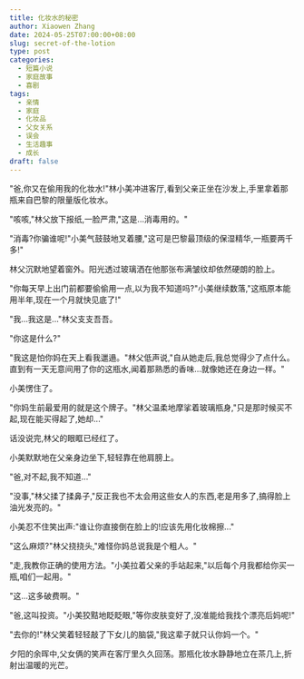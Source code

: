 ```yaml
---
title: 化妆水的秘密
author: Xiaowen Zhang
date: 2024-05-25T07:00:00+08:00
slug: secret-of-the-lotion
type: post
categories:
  - 短篇小说
  - 家庭故事
  - 喜剧
tags:
  - 亲情
  - 家庭
  - 化妆品
  - 父女关系
  - 误会
  - 生活趣事
  - 成长
draft: false
---
```


"爸,你又在偷用我的化妆水!"林小美冲进客厅,看到父亲正坐在沙发上,手里拿着那瓶来自巴黎的限量版化妆水。

"咳咳,"林父放下报纸,一脸严肃,"这是...消毒用的。"

"消毒?你骗谁呢!"小美气鼓鼓地叉着腰,"这可是巴黎最顶级的保湿精华,一瓶要两千多!"

林父沉默地望着窗外。阳光透过玻璃洒在他那张布满皱纹却依然硬朗的脸上。

"你每天早上出门前都要偷偷用一点,以为我不知道吗?"小美继续数落,"这瓶原本能用半年,现在一个月就快见底了!"

"我...我这是..."林父支支吾吾。

"你这是什么?"

"我这是怕你妈在天上看我邋遢。"林父低声说,"自从她走后,我总觉得少了点什么。直到有一天无意间用了你的这瓶水,闻着那熟悉的香味...就像她还在身边一样。"

小美愣住了。

"你妈生前最爱用的就是这个牌子。"林父温柔地摩挲着玻璃瓶身,"只是那时候买不起,现在能买得起了,她却..." 

话没说完,林父的眼眶已经红了。

小美默默地在父亲身边坐下,轻轻靠在他肩膀上。

"爸,对不起,我不知道..."

"没事,"林父揉了揉鼻子,"反正我也不太会用这些女人的东西,老是用多了,搞得脸上油光发亮的。"

小美忍不住笑出声:"谁让你直接倒在脸上的!应该先用化妆棉擦..."

"这么麻烦?"林父挠挠头,"难怪你妈总说我是个粗人。"

"走,我教你正确的使用方法。"小美拉着父亲的手站起来,"以后每个月我都给你买一瓶,咱们一起用。"

"这...这多破费啊。"

"爸,这叫投资。"小美狡黠地眨眨眼,"等你皮肤变好了,没准能给我找个漂亮后妈呢!"

"去你的!"林父笑着轻轻敲了下女儿的脑袋,"我这辈子就只认你妈一个。"

夕阳的余晖中,父女俩的笑声在客厅里久久回荡。那瓶化妆水静静地立在茶几上,折射出温暖的光芒。